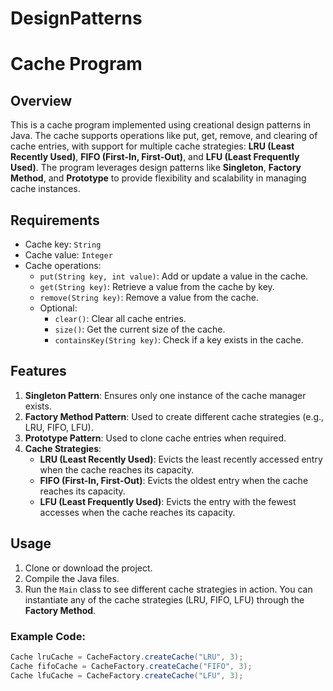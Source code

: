 # DesignPatterns
# Cache Program

## Overview
This is a cache program implemented using creational design patterns in Java. The cache supports operations like put, get, remove, and clearing of cache entries, with support for multiple cache strategies: **LRU (Least Recently Used)**, **FIFO (First-In, First-Out)**, and **LFU (Least Frequently Used)**. The program leverages design patterns like **Singleton**, **Factory Method**, and **Prototype** to provide flexibility and scalability in managing cache instances.

## Requirements
- Cache key: `String`
- Cache value: `Integer`
- Cache operations:
    - `put(String key, int value)`: Add or update a value in the cache.
    - `get(String key)`: Retrieve a value from the cache by key.
    - `remove(String key)`: Remove a value from the cache.
    - Optional:
        - `clear()`: Clear all cache entries.
        - `size()`: Get the current size of the cache.
        - `containsKey(String key)`: Check if a key exists in the cache.

## Features
1. **Singleton Pattern**: Ensures only one instance of the cache manager exists.
2. **Factory Method Pattern**: Used to create different cache strategies (e.g., LRU, FIFO, LFU).
3. **Prototype Pattern**: Used to clone cache entries when required.
4. **Cache Strategies**:
    - **LRU (Least Recently Used)**: Evicts the least recently accessed entry when the cache reaches its capacity.
    - **FIFO (First-In, First-Out)**: Evicts the oldest entry when the cache reaches its capacity.
    - **LFU (Least Frequently Used)**: Evicts the entry with the fewest accesses when the cache reaches its capacity.

## Usage
1. Clone or download the project.
2. Compile the Java files.
3. Run the `Main` class to see different cache strategies in action. You can instantiate any of the cache strategies (LRU, FIFO, LFU) through the **Factory Method**.

### Example Code:

```java
Cache lruCache = CacheFactory.createCache("LRU", 3);
Cache fifoCache = CacheFactory.createCache("FIFO", 3);
Cache lfuCache = CacheFactory.createCache("LFU", 3);

